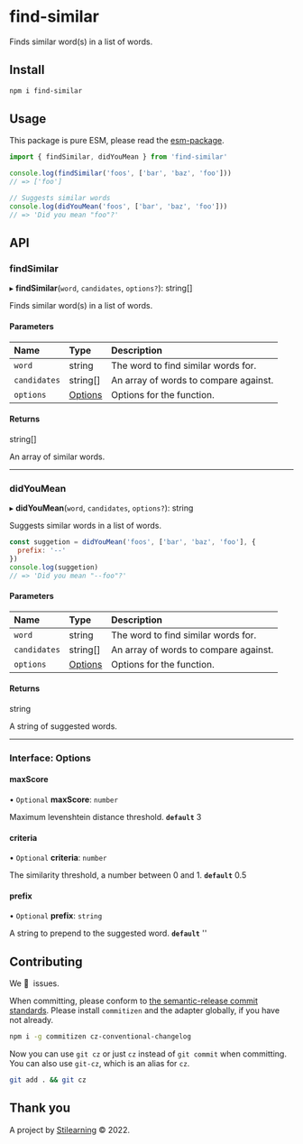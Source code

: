 # find-similar

Finds similar word(s) in a list of words.

## Install

```bash
npm i find-similar
```

## Usage

This package is pure ESM, please read the
[esm-package](https://gist.github.com/sindresorhus/a39789f98801d908bbc7ff3ecc99d99c).

```js
import { findSimilar, didYouMean } from 'find-similar'

console.log(findSimilar('foos', ['bar', 'baz', 'foo']))
// => ['foo']

// Suggests similar words
console.log(didYouMean('foos', ['bar', 'baz', 'foo']))
// => 'Did you mean "foo"?'
```

## API

### findSimilar

▸ **findSimilar**(`word`, `candidates`, `options?`): string[]

Finds similar word(s) in a list of words.

#### Parameters

| Name         | Type                          | Description                           |
| :----------- | :---------------------------- | :------------------------------------ |
| `word`       | string                        | The word to find similar words for.   |
| `candidates` | string[]                      | An array of words to compare against. |
| `options`    | [Options](#interface-options) | Options for the function.             |

#### Returns

string[]

An array of similar words.

---

### didYouMean

▸ **didYouMean**(`word`, `candidates`, `options?`): string

Suggests similar words in a list of words.

```js
const suggetion = didYouMean('foos', ['bar', 'baz', 'foo'], {
  prefix: '--'
})
console.log(suggetion)
// => 'Did you mean "--foo"?'
```

#### Parameters

| Name         | Type                          | Description                           |
| :----------- | :---------------------------- | :------------------------------------ |
| `word`       | string                        | The word to find similar words for.   |
| `candidates` | string[]                      | An array of words to compare against. |
| `options`    | [Options](#interface-options) | Options for the function.             |

#### Returns

string

A string of suggested words.

---

### Interface: Options

#### maxScore

• `Optional` **maxScore**: `number`

Maximum levenshtein distance threshold. **`default`** 3

#### criteria

• `Optional` **criteria**: `number`

The similarity threshold, a number between 0 and 1. **`default`** 0.5

#### prefix

• `Optional` **prefix**: `string`

A string to prepend to the suggested word. **`default`** ''

## Contributing

We 💛&nbsp; issues.

When committing, please conform to [the semantic-release commit standards](https://www.conventionalcommits.org/). Please install `commitizen` and the adapter globally, if you have not already.

```bash
npm i -g commitizen cz-conventional-changelog
```

Now you can use `git cz` or just `cz` instead of `git commit` when committing. You can also use `git-cz`, which is an alias for `cz`.

```bash
git add . && git cz
```

## Thank you

A project by [Stilearning](https://stilearning.com) &copy; 2022.
